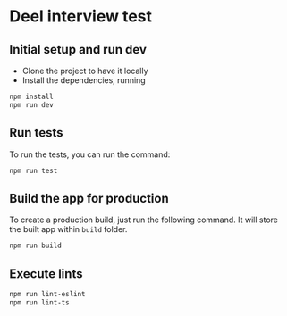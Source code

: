 # Deel interview test

## Initial setup and run dev

- Clone the project to have it locally
- Install the dependencies, running

```bash
npm install
npm run dev
```

## Run tests

To run the tests, you can run the command:

```bash
npm run test
```

## Build the app for production

To create a production build, just run the following command. It will store the built
app within `build` folder.

```bash
npm run build
```

## Execute lints

```bash
npm run lint-eslint
npm run lint-ts
```

